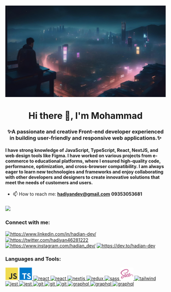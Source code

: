 ![Mohammad Hadian](./banner.jpg)

<h1 align='center'>Hi there 👋, I'm Mohammad</h1>

<h3 align='center' >✨A passionate and creative Front-end developer experienced in building user-friendly and responsive web applications.✨</h3>
<h4>
I have strong knowledge of JavaScript, TypeScript, React, NextJS, and web design tools like Figma. I have worked on various projects from e-commerce to educational platforms, where I ensured high-quality code, performance, optimization, and cross-browser compatibility. I am always eager to learn new technologies and frameworks and enjoy collaborating with other developers and designers to create innovative solutions that meet the needs of customers and users.
</h4>

- 📫 How to reach me: **hadiyandev@gmail.com** **09353053681**

###

![](https://komarev.com/ghpvc/?username=hadian-dev)

<!-- ![Anurag's GitHub stats](https://github-readme-stats.vercel.app/api?username=hadian-dev&show_icons=true&theme=radical) -->

<h3 align="left">Connect with me:</h3>
<p align="left">
  <a
    href="https://www.linkedin.com/in/hadian-dev/"
    target="blank"
    ><img
      align="center"
      src="https://seeklogo.com/images/L/linkedin-new-2020-logo-E14A5D55ED-seeklogo.com.png"
      alt="https://www.linkedin.com/in/hadian-dev/"
      height="40"
      width="40"
  /></a>
  <a
    href="https://twitter.com/hadiyan46281222"
    target="blank"
    ><img
      align="center"
      src="https://seeklogo.com/images/T/twitter-2012-negative-logo-5C6C1F1521-seeklogo.com.png"
      alt="https://twitter.com/hadiyan46281222"
      height="40"
      width="40"
  /></a>
  <a
    href="https://www.instagram.com/hadian_dev/"
    target="blank"
    ><img
      align="center"
      src="https://seeklogo.com/images/I/instagram-new-2016-logo-D9D42A0AD4-seeklogo.com.png"
      alt="https://www.instagram.com/hadian_dev/"
      height="40"
      width="40"
  /></a>
  <a
    href="https://dev.to/hadian-dev"
    target="blank"
    ><img
      align="center"
      src="https://raw.githubusercontent.com/rahuldkjain/github-profile-readme-generator/master/src/images/icons/Social/devto.svg"
      alt="https://dev.to/hadian-dev"
      height="40"
      width="40"
  /></a>
</p>

<h3 align="left">Languages and Tools:</h3>
<p align="left">
  <a
    href="https://developer.mozilla.org/en-US/docs/Web/JavaScript"
    target="_blank"
    rel="noreferrer"
  >
    <img
      src="https://raw.githubusercontent.com/devicons/devicon/master/icons/javascript/javascript-original.svg"
      alt="javascript"
      width="40"
      height="40"
    />
  </a>
  <a href="https://www.typescriptlang.org/" target="_blank" rel="noreferrer">
    <img
      src="https://raw.githubusercontent.com/devicons/devicon/master/icons/typescript/typescript-original.svg"
      alt="typescript"
      width="40"
      height="40"
    />
  </a>
    <a href="https://reactjs.org/" target="_blank" rel="noreferrer">
    <img
      src="https://cdn.worldvectorlogo.com/logos/react-1.svg"
      alt="react"
      width="40"
      height="40"
    />
  </a>
  <a href="https://getbootstrap.com/" target="_blank" rel="noreferrer">
    <img
      src="https://avatars.githubusercontent.com/u/2918581?s=200&v=4"
      alt="react"
      width="40"
      height="40"
    />
  </a>
  <a href="https://nextjs.org/" target="_blank" rel="noreferrer">
    <img
      src="https://seeklogo.com/images/N/next-js-icon-logo-EE302D5DBD-seeklogo.com.png"
      alt="nextjs"
      width="40"
      height="40"
    />
  </a>
  <a href="https://redux-toolkit.js.org/" target="_blank" rel="noreferrer">
    <img
      src="https://avatars.githubusercontent.com/u/13142323?s=48&v=4"
      alt="redux"
      width="40"
      height="40"
    />
  </a>
  <a href="https://styled-components.com/" target="_blank" rel="noreferrer">
    <img
      src="https://avatars.githubusercontent.com/u/20658825?s=200&v=4"
      alt="sass"
      width="40"
      height="40"
    />
  </a>
  <a href="https://sass-lang.com" target="_blank" rel="noreferrer">
    <img
      src="https://raw.githubusercontent.com/devicons/devicon/master/icons/sass/sass-original.svg"
      alt="sass"
      width="40"
      height="40"
    />
  </a>
  <a href="https://tailwindcss.com/" target="_blank" rel="noreferrer">
    <img
      src="https://www.vectorlogo.zone/logos/tailwindcss/tailwindcss-icon.svg"
      alt="tailwind"
      width="40"
      height="40"
    />
  </a>
  <a href="https://vitest.dev/" target="_blank" rel="noreferrer">
    <img
      src="https://avatars.githubusercontent.com/u/95747107?s=48&v=4"
      alt="jest"
      width="40"
      height="40"
    />
  </a>
  <a href="https://jestjs.io" target="_blank" rel="noreferrer">
    <img
      src="https://www.vectorlogo.zone/logos/jestjsio/jestjsio-icon.svg"
      alt="jest"
      width="40"
      height="40"
    />
  </a>
  <a href="https://git-scm.com/" target="_blank" rel="noreferrer">
    <img
      src="https://www.vectorlogo.zone/logos/git-scm/git-scm-icon.svg"
      alt="git"
      width="40"
      height="40"
    />
  <a href="https://npmjs.com/" target="_blank" rel="noreferrer">
    <img
      src="https://cdn.worldvectorlogo.com/logos/npm-square-red-1.svg"
      alt="git"
      width="40"
      height="40"
    />
  </a>
  <a href="https://webpack.js.org/" target="_blank" rel="noreferrer">
    <img
      src="https://cdn.worldvectorlogo.com/logos/webpack-icon.svg"
      alt="git"
      width="40"
      height="40"
    />
  </a>
  <a href="https://graphql.org" target="_blank" rel="noreferrer">
    <img
      src="https://www.vectorlogo.zone/logos/graphql/graphql-icon.svg"
      alt="graphql"
      width="40"
      height="40"
    />
  </a>
  <a href="https://tanstack.com/query/v3/" target="_blank" rel="noreferrer">
    <img
      src="https://seeklogo.com/images/R/react-query-logo-1340EA4CE9-seeklogo.com.png"
      alt="graphql"
      width="44"
      height="40"
    />
  </a>
  <a href="https://mongodb.com" target="_blank" rel="noreferrer">
    <img
      src="https://seeklogo.com/images/M/mongodb-logo-D13D67C930-seeklogo.com.png"
      alt="graphql"
      width="40"
      height="40"
    />
  </a>
</p>

<!--
**hadian-dev/hadian-dev** is a ✨ _special_ ✨ repository because its `README.md` (this file) appears on your GitHub profile.

Here are some ideas to get you started:

- 🔭 I’m currently working on ...
- 🌱 I’m currently learning ...
- 👯 I’m looking to collaborate on ...
- 🤔 I’m looking for help with ...
- 💬 Ask me about ...
- 📫 How to reach me: ...
- 😄 Pronouns: ...
- ⚡ Fun fact: ...
  -->
